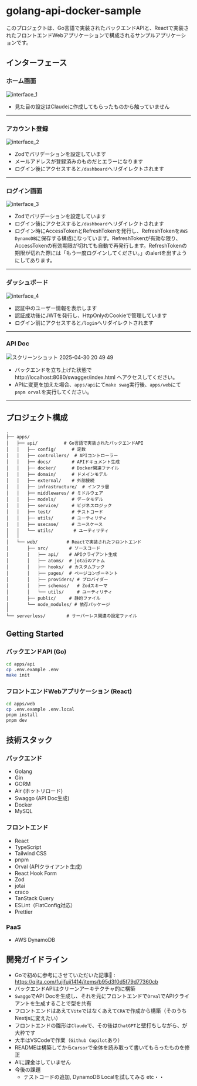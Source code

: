 # golang-api-docker-sample

このプロジェクトは、Go言語で実装されたバックエンドAPIと、Reactで実装されたフロントエンドWebアプリケーションで構成されるサンプルアプリケーションです。

## インターフェース

### ホーム画面
![interface_1](https://github.com/user-attachments/assets/d44d25b5-fcc7-4a83-a40f-29dc2d975f9f)
- 見た目の設定はClaudeに作成してもらったものから触っていません
<hr>

### アカウント登録
![interface_2](https://github.com/user-attachments/assets/182a3f87-c128-4112-b5f6-3c5f88b461cd)
- Zodでバリデーションを設定しています
- メールアドレスが登録済みのものだとエラーになります
- ログイン後にアクセスすると`/dashboard`へリダイレクトされます
<hr>

### ログイン画面
![interface_3](https://github.com/user-attachments/assets/9c9c77a7-b149-4d38-8a89-592f49b739b3)
- Zodでバリデーションを設定しています
- ログイン後にアクセスすると`/dashboard`へリダイレクトされます
- ログイン時にAccessTokenとRefreshTokenを発行し、RefreshTokenを`AWS DynamoDB`に保存する構成になっています。RefreshTokenが有効な限り、AccessTokenの有効期限が切れても自動で再発行します。RefreshTokenの期限が切れた際には「もう一度ログインしてください。」のalertを出すようにしてあります。
<hr>

### ダッシュボード
![interface_4](https://github.com/user-attachments/assets/4842c773-73db-4f0c-8e06-cd1d3acb3320)
- 認証中のユーザー情報を表示します
- 認証成功後にJWTを発行し、HttpOnlyのCookieで管理しています
- ログイン前にアクセスすると`/login`へリダイレクトされます
<hr>

### API Doc
![スクリーンショット 2025-04-30 20 49 49](https://github.com/user-attachments/assets/545d30b0-34f3-40a7-b70d-3e5c34464791)
- バックエンドを立ち上げた状態で http://localhost:8080/swagger/index.html へアクセスしてください。
- APIに変更を加えた場合、`apps/api`にて`make swag`実行後、`apps/web`にて`pnpm orval`を実行してください。
<hr>

## プロジェクト構成

```
.
├── apps/
│   ├── api/          # Go言語で実装されたバックエンドAPI
│   │   ├── config/      # 定数
│   │   ├── controllers/  # APIコントローラー
│   │   ├── docs/        # APIドキュメント生成
│   │   ├── docker/      # Docker関連ファイル
│   │   ├── domain/      # ドメインモデル
│   │   ├── external/    # 外部接続
│   │   ├── infrastructure/  # インフラ層
│   │   ├── middlewares/ # ミドルウェア
│   │   ├── models/      # データモデル
│   │   ├── service/     # ビジネスロジック
│   │   ├── test/        # テストコード
│   │   ├── utils/       # ユーティリティ
│   │   ├── usecase/     # ユースケース
│   │   └── utils/      　# ユーティリティ
│   │
│   └── web/           # Reactで実装されたフロントエンド
│       ├── src/        # ソースコード
│       │   ├── api/    # APIクライアント生成
│       │   ├── atoms/  # jotaiのアトム
│       │   ├── hooks/  # カスタムフック
│       │   ├── pages/  # ページコンポーネント
│       │   ├── providers/ # プロバイダー
│       │   ├── schemas/   # Zodスキーマ
│       │   └── utils/     # ユーティリティ
│       ├── public/     # 静的ファイル
│       └── node_modules/ # 依存パッケージ
│
└── serverless/        # サーバーレス関連の設定ファイル
```

## Getting Started

### バックエンドAPI (Go)

```bash
cd apps/api
cp .env.example .env
make init
```

### フロントエンドWebアプリケーション (React)

```bash
cd apps/web
cp .env.example .env.local
pnpm install
pnpm dev
```

## 技術スタック

### バックエンド
- Golang
- Gin
- GORM
- Air (ホットリロード)
- Swaggo (API Doc生成)
- Docker
- MySQL


### フロントエンド
- React
- TypeScript
- Tailwind CSS
- pnpm
- Orval (APIクライアント生成)
- React Hook Form
- Zod
- jotai
- craco
- TanStack Query
- ESLint（FlatConfig対応）
- Prettier

### PaaS
- AWS DynamoDB

## 開発ガイドライン

- Goで初めに参考にさせていただいた記事🙇 : https://qiita.com/fujifuji1414/items/b95d3f0d5f79d77360cb
- バックエンドAPIはクリーンアーキテクチャ的に構築
- `Swaggo`でAPI Docを生成し、それを元にフロントエンドで`Orval`でAPIクライアントを生成することで型を共有
- フロントエンドはあえて`Vite`ではなくあえて`CRA`で作成から構築（そのうちNextjsに変えたい）
- フロントエンドの雛形は`Claude`で、その後は`ChatGPT`と壁打ちしながら、が大枠です
- 大半はVSCodeで作業（`Github Copilot`あり）
- READMEは構築してから`Cursor`で全体を読み取って書いてもらったものを修正
- AIに課金はしていません
- 今後の課題 
  - テストコードの追加, DynamoDB Localを試してみる etc・・

